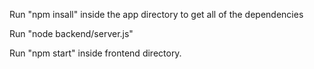 Run "npm insall" inside the app directory to get all of the dependencies

Run "node backend/server.js"

Run "npm start" inside frontend directory.
